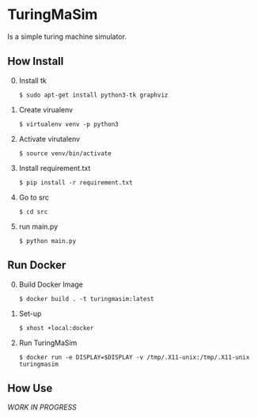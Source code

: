 # TuringMaSim

Is a simple turing machine simulator.

## How Install ##
 0. Install tk
    ```shell
    $ sudo apt-get install python3-tk graphviz
    ```
 1. Create virualenv 
    ```shell
    $ virtualenv venv -p python3
    ```
 2. Activate virutalenv
     ```shell
    $ source venv/bin/activate
    ```
 3. Install requirement.txt
    ```shell
    $ pip install -r requirement.txt
    ```
 4. Go to src 
    ```shell
    $ cd src
    ```
 5. run main.py
    ```shell
    $ python main.py
    ```

## Run Docker
 0. Build Docker Image
    ```shell
    $ docker build . -t turingmasim:latest
    ```
 1. Set-up
    ```shell
    $ xhost +local:docker
    ```
 2. Run TuringMaSim
    ```shell
    $ docker run -e DISPLAY=$DISPLAY -v /tmp/.X11-unix:/tmp/.X11-unix turingmasim
    ```

## How Use

*WORK IN PROGRESS* 
